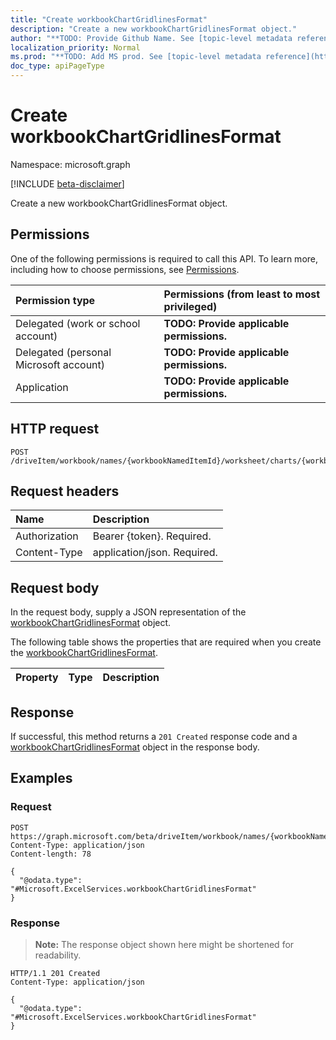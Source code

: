 ```yaml
---
title: "Create workbookChartGridlinesFormat"
description: "Create a new workbookChartGridlinesFormat object."
author: "**TODO: Provide Github Name. See [topic-level metadata reference](https://msgo.azurewebsites.net/add/document/guidelines/metadata.html#topic-level-metadata)**"
localization_priority: Normal
ms.prod: "**TODO: Add MS prod. See [topic-level metadata reference](https://msgo.azurewebsites.net/add/document/guidelines/metadata.html#topic-level-metadata)**"
doc_type: apiPageType
---
```


# Create workbookChartGridlinesFormat
Namespace: microsoft.graph

[!INCLUDE [beta-disclaimer](../../includes/beta-disclaimer.md)]

Create a new workbookChartGridlinesFormat object.

## Permissions
One of the following permissions is required to call this API. To learn more, including how to choose permissions, see [Permissions](/graph/permissions-reference).

|Permission type|Permissions (from least to most privileged)|
|:---|:---|
|Delegated (work or school account)|**TODO: Provide applicable permissions.**|
|Delegated (personal Microsoft account)|**TODO: Provide applicable permissions.**|
|Application|**TODO: Provide applicable permissions.**|

## HTTP request

<!-- {
  "blockType": "ignored"
}
-->
``` http
POST /driveItem/workbook/names/{workbookNamedItemId}/worksheet/charts/{workbookChartId}/axes/categoryAxis/majorGridlines/format
```

## Request headers
|Name|Description|
|:---|:---|
|Authorization|Bearer {token}. Required.|
|Content-Type|application/json. Required.|

## Request body
In the request body, supply a JSON representation of the [workbookChartGridlinesFormat](../resources/workbookchartgridlinesformat.md) object.

The following table shows the properties that are required when you create the [workbookChartGridlinesFormat](../resources/workbookchartgridlinesformat.md).

|Property|Type|Description|
|:---|:---|:---|



## Response

If successful, this method returns a `201 Created` response code and a [workbookChartGridlinesFormat](../resources/workbookchartgridlinesformat.md) object in the response body.

## Examples

### Request
<!-- {
  "blockType": "request",
  "name": "create_workbookchartgridlinesformat_from_"
}
-->
``` http
POST https://graph.microsoft.com/beta/driveItem/workbook/names/{workbookNamedItemId}/worksheet/charts/{workbookChartId}/axes/categoryAxis/majorGridlines/format
Content-Type: application/json
Content-length: 78

{
  "@odata.type": "#Microsoft.ExcelServices.workbookChartGridlinesFormat"
}
```


### Response
>**Note:** The response object shown here might be shortened for readability.
<!-- {
  "blockType": "response",
  "truncated": true,
  "@odata.type": "Microsoft.ExcelServices.workbookChartGridlinesFormat"
}
-->
``` http
HTTP/1.1 201 Created
Content-Type: application/json

{
  "@odata.type": "#Microsoft.ExcelServices.workbookChartGridlinesFormat"
}
```

